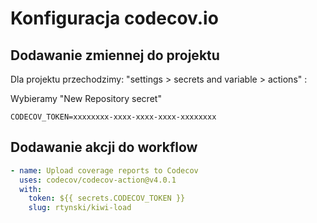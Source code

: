 # Konfiguracja codecov.io
## Dodawanie zmiennej do projektu
Dla projektu przechodzimy: "settings > secrets and variable > actions" :

Wybieramy "New Repository secret"
```
CODECOV_TOKEN=xxxxxxxx-xxxx-xxxx-xxxx-xxxxxxxx
```
## Dodawanie akcji do workflow
```yaml
- name: Upload coverage reports to Codecov
  uses: codecov/codecov-action@v4.0.1
  with:
    token: ${{ secrets.CODECOV_TOKEN }}
    slug: rtynski/kiwi-load
```